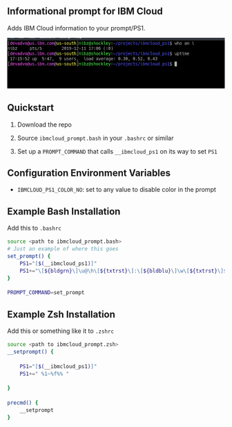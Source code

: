 Informational prompt for IBM Cloud
----------------------------------


Adds IBM Cloud information to your prompt/PS1.


![ibmcloud_prompt.png](ibmcloud_prompt.png)


Quickstart
----------


1. Download the repo

2. Source `ibmcloud_prompt.bash` in your `.bashrc` or similar

3. Set up a `PROMPT_COMMAND` that calls `__ibmcloud_ps1` on its way to set `PS1`



Configuration Environment Variables
-----------------------------------


* `IBMCLOUD_PS1_COLOR_NO`: set to any value to disable color in the prompt



Example Bash Installation
--------------------------

Add this to `.bashrc`


```bash
source <path to ibmcloud_prompt.bash>
# Just an example of where this goes
set_prompt() {
    PS1="[$(__ibmcloud_ps1)]"
    PS1+="\[${bldgrn}\]\u@\h\[${txtrst}\]:\[${bldblu}\]\w\[${txtrst}\]$ "
}

PROMPT_COMMAND=set_prompt
```

Example Zsh Installation
------------------------

Add this or something like it to `.zshrc`


```zsh
source <path to ibmcloud_prompt.zsh>
__setprompt() {

    PS1="[$(__ibmcloud_ps1)]"
    PS1+=" %1~%f%% "

}

precmd() {
    __setprompt
}
```
